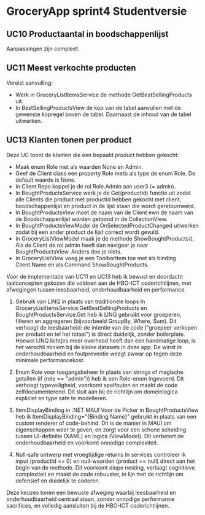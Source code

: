 # GroceryApp sprint4 Studentversie  

## UC10 Productaantal in boodschappenlijst
Aanpassingen zijn compleet.

## UC11 Meest verkochte producten
Vereist aanvulling:  
- Werk in GroceryListItemsService de methode GetBestSellingProducts uit.  
- In BestSellingProductsView de kop van de tabel aanvullen met de gewenste kopregel boven de tabel. Daarnaast de inhoud van de tabel uitwerken.

## UC13 Klanten tonen per product  
Deze UC toont de klanten die een bepaald product hebben gekocht:  
- Maak enum Role met als waarden None en Admin.  
- Geef de Client class een property Role metb als type de enum Role. De default waarde is None.  
- In Client Repo koppel je de rol Role.Admin aan user3 (= admin).
- In BoughtProductsService werk je de Get(productid) functie uit zodat alle Clients die product met productid hebben gekocht met client, boodschappenlijst en product in de lijst staan die wordt geretourneerd.  
- In BoughtProductsView moet de naam van de Client ewn de naam van de Boodschappenlijst worden getoond in de CollectionView.  
- In BoughtProductsViewModel de OnSelectedProductChanged uitwerken zodat bij een ander product de lijst correct wordt gevuld.  
- In GroceryListViewModel maak je de methode ShowBoughtProducts(). Als de Client de rol admin heeft dan navigeer je naar BoughtProductsView. Anders doe je niets.  
- In GroceryListView voeg je een ToolbarItem toe met als binding Client.Name en als Command ShowBoughtProducts.  


Voor de implementatie van UC11 en UC13 heb ik bewust en doordacht taalconcepten gekozen die voldoen aan de HBO-ICT coderichtlijnen, met  afwegingen tussen leesbaarheid, onderhoudbaarheid en performance.

1. Gebruik van LINQ in plaats van traditionele loops
In GroceryListItemsService.GetBestSellingProducts en BoughtProductsService.Get heb ik LINQ gebruikt voor groeperen, filteren en aggregeren (bijvoorbeeld GroupBy, Where, Sum). Dit verhoogt de leesbaarheid: de intentie van de code (“groepeer verkopen per product en tel het totaal”) is direct duidelijk, zonder boilerplate. Hoewel LINQ lichtjes meer overhead heeft dan een handmatige loop, is het verschil miniem bij de kleine datasets in deze app. De winst in onderhoudbaarheid en foutpreventie weegt zwwar op tegen deze minimale performancekost.

2. Enum Role voor toegangsbeheer
In plaats van strings of magische getallen (if (role == "admin")) heb ik een Role-enum ingevoerd. Dit verhoogt typeveiligheid, voorkomt spelfouten en maakt de code zelfdocumenterend. Dit sluit aan bij de richtlijn om domeinlogica expliciet en type safe te modelleren.

3. ItemDisplayBinding in .NET MAUI
Voor de Picker in BoughtProductsView heb ik ItemDisplayBinding="{Binding Name}" gebruikt in plaats van een custom renderer of code-behind. Dit is de  manier in MAUI om eigenschappen weer te geven, en zorgt voor een schone scheiding tussen UI-definitie (XAML) en logica (ViewModel). Dit verbetert de onderhoudbaarheid en voorkomt onnodige complexiteit.

4. Null-safe ontwerp met vroegtijdige returns
In services controleer ik input (productId <= 0) en null-waarden (product == null) direct aan het begin van de methode. Dit voorkomt diepe nesting, verlaagt cognitieve complexiteit en maakt de code robuuster, in lijn met de richtlijn om defensief en duidelijk te coderen.

Deze keuzes tonen een bewuste afweging waarbij leesbaarheid en onderhoudbaarheid centraal staan, zonder onnodige performance sacrifices, en volledig aansluiten bij de HBO-ICT coderichtlijnen.

  

